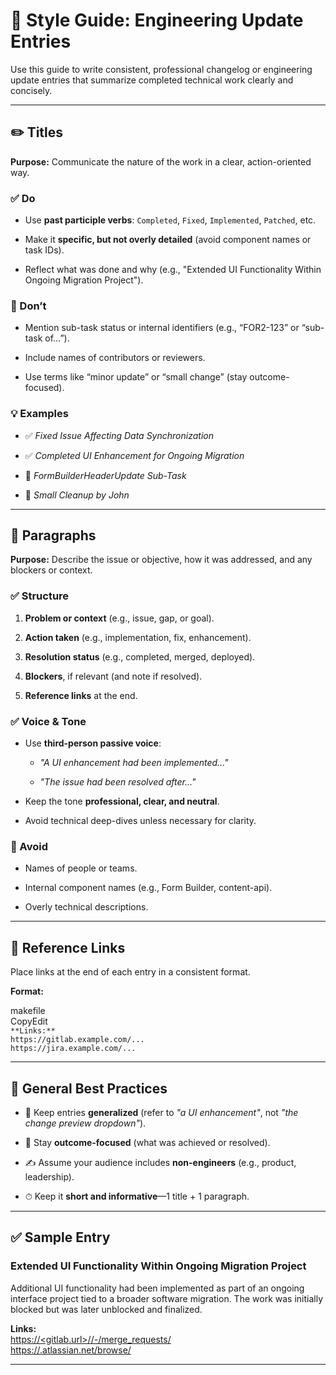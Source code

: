 # **📘 Style Guide: Engineering Update Entries**

Use this guide to write consistent, professional changelog or engineering update entries that summarize completed technical work clearly and concisely.

---

## **✏️ Titles**

**Purpose:** Communicate the nature of the work in a clear, action-oriented way.

### **✅ Do**

* Use **past participle verbs**: `Completed`, `Fixed`, `Implemented`, `Patched`, etc.

* Make it **specific, but not overly detailed** (avoid component names or task IDs).

* Reflect what was done and why (e.g., "Extended UI Functionality Within Ongoing Migration Project").

### **🚫 Don’t**

* Mention sub-task status or internal identifiers (e.g., “FOR2-123” or “sub-task of…”).

* Include names of contributors or reviewers.

* Use terms like “minor update” or “small change” (stay outcome-focused).

### **💡 Examples**

* ✅ *Fixed Issue Affecting Data Synchronization*

* ✅ *Completed UI Enhancement for Ongoing Migration*

* 🚫 *FormBuilderHeaderUpdate Sub-Task*

* 🚫 *Small Cleanup by John*

---

## **📝 Paragraphs**

**Purpose:** Describe the issue or objective, how it was addressed, and any blockers or context.

### **✅ Structure**

1. **Problem or context** (e.g., issue, gap, or goal).

2. **Action taken** (e.g., implementation, fix, enhancement).

3. **Resolution status** (e.g., completed, merged, deployed).

4. **Blockers**, if relevant (and note if resolved).

5. **Reference links** at the end.

### **✅ Voice & Tone**

* Use **third-person passive voice**:

  * *"A UI enhancement had been implemented..."*

  * *"The issue had been resolved after..."*

* Keep the tone **professional, clear, and neutral**.

* Avoid technical deep-dives unless necessary for clarity.

### **🚫 Avoid**

* Names of people or teams.

* Internal component names (e.g., Form Builder, content-api).

* Overly technical descriptions.

---

## **🔗 Reference Links**

Place links at the end of each entry in a consistent format.

**Format:**

makefile  
CopyEdit  
`**Links:**`    
`https://gitlab.example.com/...`    
`https://jira.example.com/...`

---

## **🧭 General Best Practices**

* 🔄 Keep entries **generalized** (refer to *"a UI enhancement"*, not *"the change preview dropdown"*).

* 🎯 Stay **outcome-focused** (what was achieved or resolved).

* ✍️ Assume your audience includes **non-engineers** (e.g., product, leadership).

* ⏱ Keep it **short and informative**—1 title \+ 1 paragraph.

---

## **✅ Sample Entry**

### **Extended UI Functionality Within Ongoing Migration Project**

Additional UI functionality had been implemented as part of an ongoing interface project tied to a broader software migration. The work was initially blocked but was later unblocked and finalized.

**Links:**  
 [https://<gitlab.url>/<project>/-/merge\_requests/<id>](https://<gitlab.url>/<project>/-/merge\_requests/<id>)  
 [https://<jira-cloud-name>.atlassian.net/browse/<ISSUE>](https://<jira-cloud-name>.atlassian.net/browse/<ISSUE>)

---